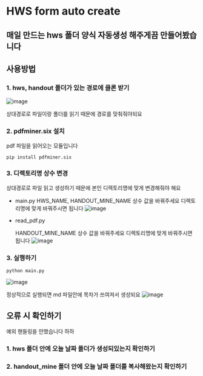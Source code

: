 # HWS form auto create



## 매일 만드는 hws 폴더 양식 자동생성 해주게끔 만들어봤습니다



## 사용방법

### 1. hws, handout 폴더가 있는 경로에 클론 받기
![image](https://user-images.githubusercontent.com/77478240/150665019-71236527-9148-4d38-bfbc-34bb61d39aca.png)

상대경로로 파일이랑 폴더를 읽기 때문에 경로를 맞춰줘야되요





### 2. pdfminer.six 설치

pdf 파일을 읽어오는 모듈입니다

```
pip install pdfminer.six
```



### 3. 디렉토리명 상수 변경

상대경로로 파일 읽고 생성하기 때문에 본인 디렉토리명에 맞게 변경해줘야 해요

- main.py
  HWS_NAME, HANDOUT_MINE_NAME 상수 값을 바꿔주세요
  디렉토리명에 맞게 바꿔주시면 됩니다
  ![image](https://user-images.githubusercontent.com/77478240/150665037-08801fee-7858-4881-876a-80e44a15c388.png)


- read_pdf.py

  HANDOUT_MINE_NAME 상수 값을 바꿔주세요
  디렉토리명에 맞게 바꿔주시면 됩니다
  ![image](https://user-images.githubusercontent.com/77478240/150665073-8d83665e-d475-4168-840e-90b6fa38d35a.png)


### 3. 실행하기
  ```
  python main.py
  ```
  ![image](https://user-images.githubusercontent.com/77478240/150665256-fd5c7487-7977-4c0c-8f57-c6c261792797.png)

  정상적으로 실행되면 md 파일안에 목차가 쓰여져서 생성되요
  ![image](https://user-images.githubusercontent.com/77478240/150665121-52a6ab64-9e44-4783-9aaa-e7b70e758e03.png)



## 오류 시 확인하기

예외 핸들링을 안했습니다 하하

### 1. hws 폴더 안에 오늘 날짜 폴더가 생성되있는지 확인하기

### 2. handout_mine 폴더 안에 오늘 날짜 폴더를 복사해왔는지 확인하기

